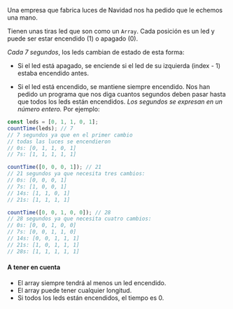 Una empresa que fabrica luces de Navidad nos ha pedido que le echemos una mano.

Tienen unas tiras led que son como un `Array`. Cada posición es un led y puede ser estar encendido (1) o apagado (0).

_Cada 7 segundos_, los leds cambian de estado de esta forma:

- Si el led está apagado, se enciende si el led de su izquierda (index - 1) estaba encendido antes.

- Si el led está encendido, se mantiene siempre encendido.
  Nos han pedido un programa que nos diga cuantos segundos deben pasar hasta que todos los leds están encendidos. _Los segundos se expresan en un número entero._ Por ejemplo:

```javascript
const leds = [0, 1, 1, 0, 1];
countTime(leds); // 7
// 7 segundos ya que en el primer cambio
// todas las luces se encendieron
// 0s: [0, 1, 1, 0, 1]
// 7s: [1, 1, 1, 1, 1]

countTime([0, 0, 0, 1]); // 21
// 21 segundos ya que necesita tres cambios:
// 0s: [0, 0, 0, 1]
// 7s: [1, 0, 0, 1]
// 14s: [1, 1, 0, 1]
// 21s: [1, 1, 1, 1]

countTime([0, 0, 1, 0, 0]); // 28
// 28 segundos ya que necesita cuatro cambios:
// 0s: [0, 0, 1, 0, 0]
// 7s: [0, 0, 1, 1, 0]
// 14s: [0, 0, 1, 1, 1]
// 21s: [1, 0, 1, 1, 1]
// 28s: [1, 1, 1, 1, 1]
```

#### A tener en cuenta

- El array siempre tendrá al menos un led encendido.
- El array puede tener cualquier longitud.
- Si todos los leds están encendidos, el tiempo es 0.
